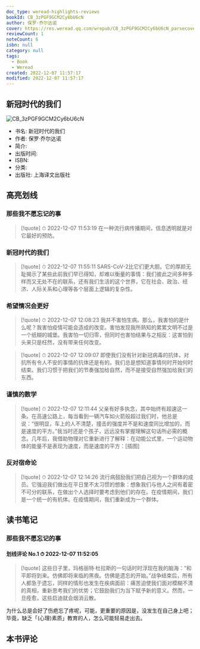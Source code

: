 ```yaml
---
doc_type: weread-highlights-reviews
bookId: CB_3zPGF9GCM2Cy6bU6cN
author: 保罗·乔尔达诺
cover: https://res.weread.qq.com/wrepub/CB_3zPGF9GCM2Cy6bU6cN_parsecover
reviewCount: 1
noteCount: 6
isbn: null
category: null
tags:
  - Book
  - Weread
created: 2022-12-07 11:57:17
modified: 2022-12-07 11:57:17
---
```


## 新冠时代的我们

![CB_3zPGF9GCM2Cy6bU6cN](https://res.weread.qq.com/wrepub/CB_3zPGF9GCM2Cy6bU6cN_parsecover)
- 书名: 新冠时代的我们
- 作者: 保罗·乔尔达诺
- 简介: 
- 出版时间: 
- ISBN: 
- 分类: 
- 出版社: 上海译文出版社

## 高亮划线

### 那些我不愿忘记的事


> [!quote] ⏱ 2022-12-07 11:53:19
> 在一种流行病传播期间，信息透明就是对它最好的预防。
 


### 新冠时代的我们


> [!quote] ⏱ 2022-12-07 11:55:11
> SARS-CoV-2比它们更大胆。它的厚颜无耻揭示了某些此前我们早已得知，却难以衡量的事情：我们彼此之间多种多样而又无处不在的联系，还有我们生活的这个世界，它在社会、政治、经济、人际关系和心理等各个层面上逻辑的复杂性。
 


### 希望情况会更好


> [!quote] ⏱ 2022-12-07 12:08:23
> 我并不害怕生病。那么，我害怕的是什么呢？我害怕疫情可能会造成的改变。害怕发现我所熟知的累累文明不过是一个纸糊的城堡。我害怕一切归零，但同时也害怕结果与之相反：这害怕到头来只是枉然，没有带来任何改变。
 


> [!quote] ⏱ 2022-12-07 12:09:07
> 即使我们没有针对新冠病毒的抗体，对抗所有令人不安的事情的抗体还是有的。我们总是想知道事情何时开始何时结束。我们习惯于把我们的节奏强加给自然，而不是接受自然强加给我们的东西。
 


### 谨慎的数学


> [!quote] ⏱ 2022-12-07 12:11:44
> 父亲有好多执念，其中始终有超速这一条。在高速公路上，每当看到一辆汽车如火箭般超过我们时，他总是说：“很明显，车上的人不清楚，撞击的强度并不是和速度同比增加的，而是速度的平方。”我当时还是个孩子，远远没有掌握理解这句话所必需的概念。几年后，我借助物理对它重新进行了解释：在动能公式里，一个运动物体的能量不是表现为速度，而是速度的平方：[插图]
 


### 反对宿命论


> [!quote] ⏱ 2022-12-07 12:14:26
> 流行病鼓励我们把自己视为一个群体的成员。它强迫我们做出在平日里不太习惯的想象：想象我们与他人之间有着密不可分的联系，在做出个人选择时要考虑到他们的存在。在疫情期间，我们是一个统一的有机体。在疫情期间，我们重新成为一个群体。
 



## 读书笔记


### 那些我不愿忘记的事

#### 划线评论 No.1 ⏱ 2022-12-07 11:52:05

> [!quote]
> 这些日子里，玛格丽特·杜拉斯的一句话时时浮现在我的脑海：“和平即将到来。仿佛即将来临的黑夜。仿佛是遗忘的开始。”战争结束后，所有人都急于遗忘，同样的情形也发生在疾病面前：痛苦迫使我们面对模糊不清的真相，重新思考我们的优势；它鼓励我们为当下赋予新的意义。然而，一旦痊愈，这些启迪就会烟消云散。

为什么总是会好了伤疤忘了疼呢，可能，更重要的原因是，没发生在自己身上吧；毕竟，缺乏「(心理)素质」教育的人，怎么可能轻易走出去。
 



## 本书评论

